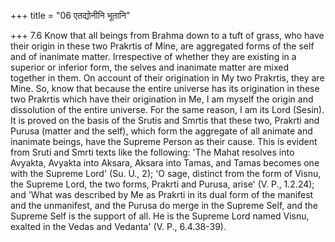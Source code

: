 +++
title = "06 एतद्योनीनि भूतानि"

+++
7.6 Know that all beings from Brahma down to a tuft of grass, who have their origin in these two Prakrtis of Mine, are aggregated forms of the self and of inanimate matter. Irrespective of whether they are existing in a superior or inferior form, the selves and inanimate matter are mixed together in them. On account of their origination in My two Prakrtis, they are Mine. So, know that because the entire universe has its origination in these two Prakrtis which have their origination in Me, I am myself the origin and dissolution of the entire universe. For the same reason, I am its Lord (Sesin). It is proved on the basis of the Srutis and Smrtis that these two, Prakrti and Purusa (matter and the self), which form the aggregate of all animate and inanimate beings,
have the Supreme Person as their cause. This is evident from Sruti and Smrti texts like the following: 'The Mahat resolves into Avyakta,
Avyakta into Aksara, Aksara into Tamas, and Tamas becomes one with the Supreme Lord' (Su. U., 2); 'O sage, distinct from the form of Visnu, the Supreme Lord, the two forms, Prakrti and Purusa, arise' (V. P., 1.2.24);
and 'What was described by Me as Prakrti in its dual form of the manifest and the unmanifest, and the Purusa do merge in the Supreme Self, and the Supreme Self is the support of all. He is the Supreme Lord named Visnu, exalted in the Vedas and Vedanta' (V. P., 6.4.38-39).
